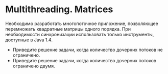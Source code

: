 # Multithreading. Matrices
Необходимо разработать многопоточное приложение, позволяющее перемножать квадратные матрицы одного порядка. При 
необходимости синхронизации использовать только инструменты, доступные в Java 1.4.

- Приведите решение задачи, когда количество дочерних потоков не ограничено.
- Приведите решение задачи, когда количество дочерних потоков ограничено двумя.
